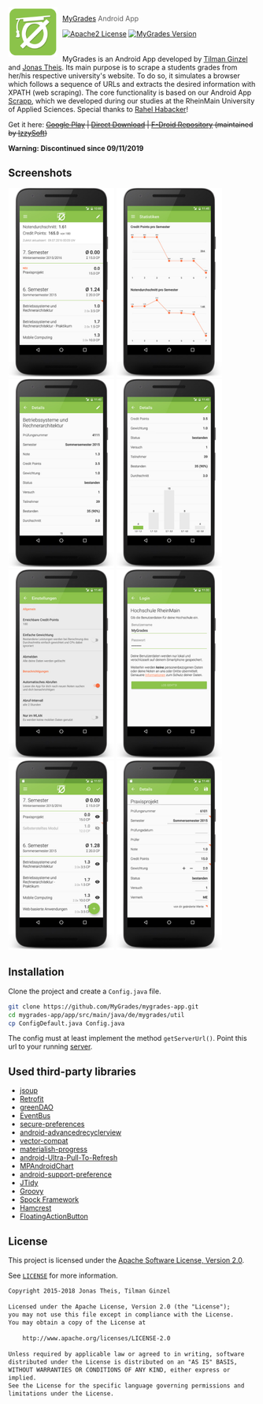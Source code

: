 <img src="assets/logo.png?raw=true" align="left" width="100px" height="100px"/>
<img align="left" width="0" height="100px" hspace="5"/>

> [MyGrades](https://mygrades.de/) Android App

[![Apache2 License](https://img.shields.io/badge/license-APACHE2-blue.svg?style=flat-square)](/LICENSE)
[![MyGrades Version](https://img.shields.io/badge/mygrades-1.2.1-8BC34A.svg?style=flat-square)](https://mygrades.de)
<br><br><br>
MyGrades is an Android App developed by [Tilman Ginzel](https://github.com/tilmanginzel) and [Jonas Theis](https://github.com/jonastheis). Its main purpose is to scrape a students grades from her/his respective university's website. To do so, it simulates a browser which follows a sequence of URLs and extracts the desired information with XPATH (web scraping). The core functionality is based on our Android App [Scrapp](https://github.com/tilmanginzel/scrapp), which we developed during our studies at the RheinMain University of Applied Sciences. Special thanks to [Rahel Habacker](https://github.com/RedHilarious)!

Get it here: 
~~[Google Play](https://play.google.com/store/apps/details?id=de.mygrades) | 
[Direct Download](https://github.com/MyGrades/mygrades-app/releases/download/1.2.0/app-release-1.2.0.apk) | 
[F-Droid Repository](https://apt.izzysoft.de/fdroid/index/apk/de.mygrades) (maintained by [IzzySoft](https://github.com/IzzySoft))~~

**Warning: Discontinued since 09/11/2019**

## Screenshots
<span><img src="assets/screen-overview.jpg?raw=true" width="215px" /></span>
<span><img src="assets/screen-statistics.jpg?raw=true" width="215px" /></span>
<span><img src="assets/screen-detail1.jpg?raw=true" width="215px" /></span>
<span><img src="assets/screen-detail2.jpg?raw=true" width="215px" /></span>
<span><img src="assets/screen-settings.jpg?raw=true" width="215px" /></span>
<span><img src="assets/screen-login-filled.jpg?raw=true" width="215px" /></span>
<span><img src="assets/screen-edit-overview.jpg?raw=true" width="215px" /></span>
<span><img src="assets/screen-edit-detailed.jpg?raw=true" width="215px" /></span>

## Installation

Clone the project and create a `Config.java` file.

```bash
git clone https://github.com/MyGrades/mygrades-app.git
cd mygrades-app/app/src/main/java/de/mygrades/util
cp ConfigDefault.java Config.java
```

The config must at least implement the method `getServerUrl()`.
Point this url to your running [server](https://github.com/MyGrades/mygrades-server).

## Used third-party libraries
* [jsoup](http://jsoup.org/)
* [Retrofit](http://square.github.io/retrofit/)
* [greenDAO](https://github.com/greenrobot/greenDAO)
* [EventBus](https://github.com/greenrobot/EventBus)
* [secure-preferences](https://github.com/scottyab/secure-preferences)
* [android-advancedrecyclerview](https://github.com/h6ah4i/android-advancedrecyclerview)
* [vector-compat](https://github.com/wnafee/vector-compat)
* [materialish-progress](https://github.com/pnikosis/materialish-progress)
* [android-Ultra-Pull-To-Refresh](https://github.com/liaohuqiu/android-Ultra-Pull-To-Refresh)
* [MPAndroidChart](https://github.com/PhilJay/MPAndroidChart)
* [android-support-preference](https://github.com/consp1racy/android-support-preference)
* [JTidy](http://jtidy.sourceforge.net/)
* [Groovy](http://www.groovy-lang.org/)
* [Spock Framework](https://github.com/spockframework/spock)
* [Hamcrest](http://hamcrest.org/)
* [FloatingActionButton](https://github.com/makovkastar/FloatingActionButton)

## License

This project is licensed under the [Apache Software License, Version 2.0](http://www.apache.org/licenses/LICENSE-2.0).

See [`LICENSE`](LICENSE) for more information.

    Copyright 2015-2018 Jonas Theis, Tilman Ginzel

    Licensed under the Apache License, Version 2.0 (the "License");
    you may not use this file except in compliance with the License.
    You may obtain a copy of the License at

        http://www.apache.org/licenses/LICENSE-2.0

    Unless required by applicable law or agreed to in writing, software
    distributed under the License is distributed on an "AS IS" BASIS,
    WITHOUT WARRANTIES OR CONDITIONS OF ANY KIND, either express or implied.
    See the License for the specific language governing permissions and
    limitations under the License.
